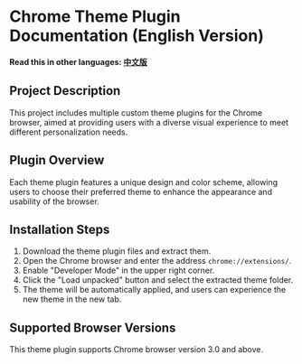 # Chrome Theme Plugin Documentation (English Version)

**Read this in other languages: [中文版](README_zh-CN.md)**

## Project Description

This project includes multiple custom theme plugins for the Chrome browser, aimed at providing users with a diverse visual experience to meet different personalization needs.

## Plugin Overview

Each theme plugin features a unique design and color scheme, allowing users to choose their preferred theme to enhance the appearance and usability of the browser.

## Installation Steps

1. Download the theme plugin files and extract them.
2. Open the Chrome browser and enter the address `chrome://extensions/`.
3. Enable "Developer Mode" in the upper right corner.
4. Click the "Load unpacked" button and select the extracted theme folder.
5. The theme will be automatically applied, and users can experience the new theme in the new tab.

## Supported Browser Versions

This theme plugin supports Chrome browser version 3.0 and above.
